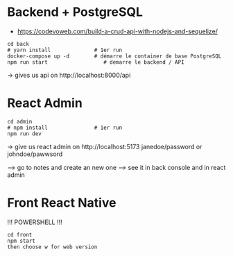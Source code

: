 # Backend + PostgreSQL

- https://codevoweb.com/build-a-crud-api-with-nodejs-and-sequelize/

```
cd back
# yarn install              # 1er run
docker-compose up -d        # démarre le container de base PostgreSQL
npm run start                  # demarre le backend / API
```

-> gives us api on http://localhost:8000/api

# React Admin

```
cd admin
# npm install               # 1er run
npm run dev
```

-> give us react admin on http://localhost:5173
janedoe/password or johndoe/pawwsord

--> go to notes and create an new one
--> see it in back console and in react admin

# Front React Native

!!! POWERSHELL !!!

```
cd front
npm start
then choose w for web version

```
